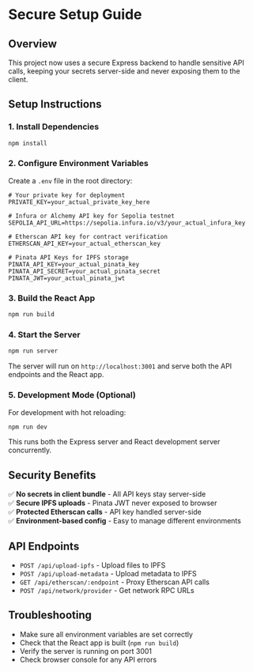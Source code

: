 # Secure Setup Guide

## Overview
This project now uses a secure Express backend to handle sensitive API calls, keeping your secrets server-side and never exposing them to the client.

## Setup Instructions

### 1. Install Dependencies
```bash
npm install
```

### 2. Configure Environment Variables
Create a `.env` file in the root directory:
```env
# Your private key for deployment
PRIVATE_KEY=your_actual_private_key_here

# Infura or Alchemy API key for Sepolia testnet
SEPOLIA_API_URL=https://sepolia.infura.io/v3/your_actual_infura_key

# Etherscan API key for contract verification
ETHERSCAN_API_KEY=your_actual_etherscan_key

# Pinata API Keys for IPFS storage
PINATA_API_KEY=your_actual_pinata_key
PINATA_API_SECRET=your_actual_pinata_secret
PINATA_JWT=your_actual_pinata_jwt
```

### 3. Build the React App
```bash
npm run build
```

### 4. Start the Server
```bash
npm run server
```

The server will run on `http://localhost:3001` and serve both the API endpoints and the React app.

### 5. Development Mode (Optional)
For development with hot reloading:
```bash
npm run dev
```

This runs both the Express server and React development server concurrently.

## Security Benefits

✅ **No secrets in client bundle** - All API keys stay server-side  
✅ **Secure IPFS uploads** - Pinata JWT never exposed to browser  
✅ **Protected Etherscan calls** - API key handled server-side  
✅ **Environment-based config** - Easy to manage different environments  

## API Endpoints

- `POST /api/upload-ipfs` - Upload files to IPFS
- `POST /api/upload-metadata` - Upload metadata to IPFS  
- `GET /api/etherscan/:endpoint` - Proxy Etherscan API calls
- `POST /api/network/provider` - Get network RPC URLs

## Troubleshooting

- Make sure all environment variables are set correctly
- Check that the React app is built (`npm run build`)
- Verify the server is running on port 3001
- Check browser console for any API errors 